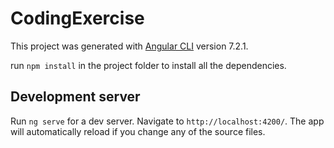 # CodingExercise

This project was generated with [Angular CLI](https://github.com/angular/angular-cli) version 7.2.1.

run `npm install` in the project folder to install all the dependencies.

## Development server

Run `ng serve` for a dev server. Navigate to `http://localhost:4200/`. The app will automatically reload if you change any of the source files.
